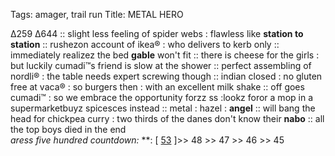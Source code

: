 Tags: amager, trail run
Title: METAL HERO
  
Δ259 Δ644 :: slight less feeling of spider webs : flawless like **station to station** :: rushezon account of ikea® : who delivers to kerb only :: immediately realizez the bed **gable** won't fit :: there is cheese for the girls : but luckily cumadi™s friend is slow at the shower :: perfect assembling of nordli® : the table needs expert screwing though :: indian closed : no gluten free at vaca® : so burgers then : with an excellent milk shake :: off goes cumadi™ : so we embrace the opportunity forzz ss :lookz foror a mop in a supermarketbuyz spicesces instead :: metal : hazel : **angel** :: will bang the head for chickpea curry : two thirds of the danes don't know their **nabo** :: all the top boys died in the end  
_aress five hundred countdown:_ **: [ [53](https://www.allmusic.com/album/station-to-station-mw0000098920) ]>> 48 >> 47 >> 46 >> 45  
